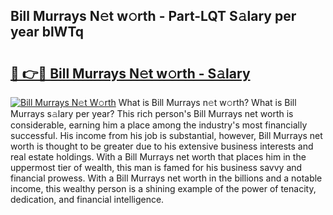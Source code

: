 ## Bill Murrays N𝚎t w𝚘rth - Part-LQT S𝚊lary per year blWTq

# <h2><a href="http://gc0j0m.nevu.top/?p=Bill+Murrays">🔗 👉🔴 Bill Murrays N𝚎t w𝚘rth - S𝚊lary</a></h2>

[![Bill Murrays N𝚎t W𝚘rth](https://i.imgur.com/Oavwk0R.jpeg)](http://gc0j0m.nevu.top/?p=Bill+Murrays)
What is Bill Murrays n𝚎t w𝚘rth? What is Bill Murrays s𝚊lary per year?
This rich person's Bill Murrays net worth is considerable, earning him a place among the industry's most financially successful. His income from his job is substantial, however, Bill Murrays net worth is thought to be greater due to his extensive business interests and real estate holdings. With a Bill Murrays net worth that places him in the uppermost tier of wealth, this man is famed for his business savvy and financial prowess. With a Bill Murrays net worth in the billions and a notable income, this wealthy person is a shining example of the power of tenacity, dedication, and financial intelligence.

